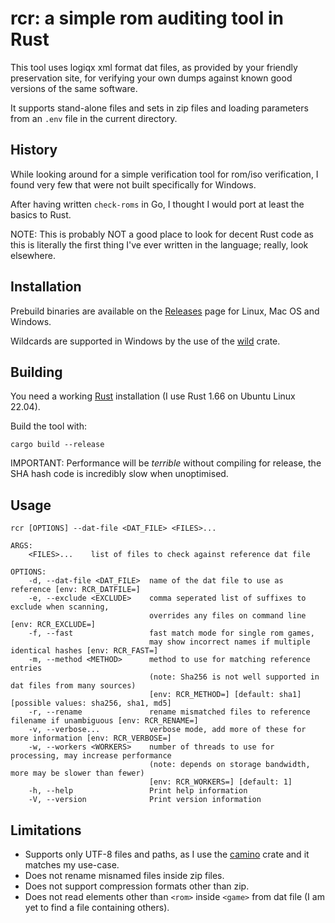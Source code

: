 rcr: a simple rom auditing tool in Rust
=======================================

This tool uses logiqx xml format dat files, as provided by your friendly preservation site, for verifying your own dumps
against known good versions of the same software.

It supports stand-alone files and sets in zip files and loading parameters from an `.env` file in the current directory.

History
-------

While looking around for a simple verification tool for rom/iso verification, I found very few that were not built
specifically for Windows.

After having written `check-roms` in Go, I thought I would port at least the basics to Rust.

NOTE: This is probably NOT a good place to look for decent Rust code as this is literally the first thing I've ever
written in the language; really, look elsewhere.

Installation
------------

Prebuild binaries are available on the [Releases](https://github.com/sammiq/rcr/releases) page for Linux, Mac OS and Windows.

Wildcards are supported in Windows by the use of the [wild](https://docs.rs/crate/wild/latest) crate.

Building
--------

You need a working [Rust](https://www.rust-lang.org) installation (I use Rust 1.66 on Ubuntu Linux 22.04).

Build the tool with:

    cargo build --release

IMPORTANT: Performance will be *terrible* without compiling for release, the SHA hash code is incredibly slow when unoptimised.

Usage
-----
    rcr [OPTIONS] --dat-file <DAT_FILE> <FILES>...

    ARGS:
        <FILES>...    list of files to check against reference dat file
    
    OPTIONS:
        -d, --dat-file <DAT_FILE>  name of the dat file to use as reference [env: RCR_DATFILE=]
        -e, --exclude <EXCLUDE>    comma seperated list of suffixes to exclude when scanning,
                                   overrides any files on command line [env: RCR_EXCLUDE=]
        -f, --fast                 fast match mode for single rom games,
                                   may show incorrect names if multiple identical hashes [env: RCR_FAST=]
        -m, --method <METHOD>      method to use for matching reference entries
                                   (note: Sha256 is not well supported in dat files from many sources)
                                   [env: RCR_METHOD=] [default: sha1] [possible values: sha256, sha1, md5]
        -r, --rename               rename mismatched files to reference filename if unambiguous [env: RCR_RENAME=]
        -v, --verbose...           verbose mode, add more of these for more information [env: RCR_VERBOSE=]
        -w, --workers <WORKERS>    number of threads to use for processing, may increase performance
                                   (note: depends on storage bandwidth, more may be slower than fewer)
                                   [env: RCR_WORKERS=] [default: 1]
        -h, --help                 Print help information
        -V, --version              Print version information


Limitations
-----------

- Supports only UTF-8 files and paths, as I use the [camino](https://docs.rs/crate/camino/latest) crate and it matches my use-case.
- Does not rename misnamed files inside zip files.
- Does not support compression formats other than zip.
- Does not read elements other than `<rom>` inside `<game>` from dat file (I  am yet to find a file containing others).
